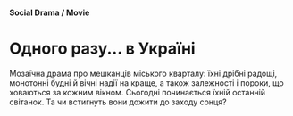 #### Social Drama / Movie

# Одного разу... в Україні

Мозаїчна драма про мешканців міського кварталу: їхні дрібні радощі, монотонні будні й вічні надії на краще, а також залежності і пороки, що ховаються за кожним вікном. Сьогодні починається їхній останній світанок. Та чи встигнуть вони дожити до заходу сонця?
